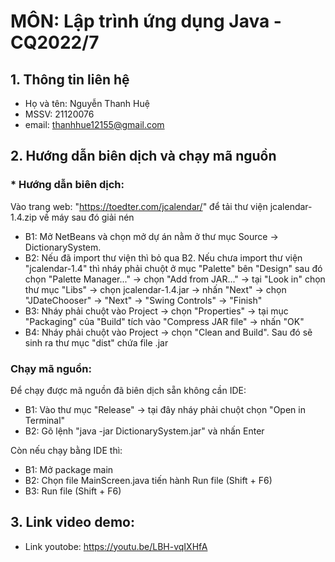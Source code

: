# MÔN: Lập trình ứng dụng Java - CQ2022/7

## 1. Thông tin liên hệ 
- Họ và tên: Nguyễn Thanh Huệ
- MSSV: 21120076
- email: thanhhue12155@gmail.com

## 2. Hướng dẫn biên dịch và chạy mã nguồn
### * Hướng dẫn biên dịch: 
Vào trang web: "https://toedter.com/jcalendar/" để tải thư viện jcalendar-1.4.zip về máy sau đó giải nén
- B1: Mở NetBeans và chọn mở dự án nằm ở thư mục Source -> DictionarySystem.
- B2: Nếu đã import thư viện thì bỏ qua B2. Nếu chưa import thư viện "jcalendar-1.4" thì nháy phải chuột ở mục "Palette" bên "Design" sau đó chọn "Palette Manager..." -> chọn "Add from JAR..." ->      tại "Look in" chọn thư mục "Libs" -> chọn jcalendar-1.4.jar -> nhấn "Next" -> chọn "JDateChooser" -> "Next" -> "Swing Controls" -> "Finish"
- B3: Nháy phải chuột vào Project -> chọn "Properties" -> tại mục "Packaging" của "Build" tích vào "Compress JAR file" -> nhấn "OK"
- B4: Nháy phải chuột vào Project -> chọn "Clean and Build". Sau đó sẽ sinh ra thư mục "dist" chứa file .jar

### Chạy mã nguồn: 
Để chạy được mã nguồn đã biên dịch sẵn không cần IDE:
  + B1: Vào thư mục "Release" -> tại đây nháy phải chuột chọn "Open in Terminal" 
  + B2: Gõ lệnh "java -jar DictionarySystem.jar" và nhấn Enter
    
Còn nếu chạy bằng IDE thì:
  + B1: Mở package main
  + B2: Chọn file MainScreen.java  tiến hành Run file (Shift + F6)
  + B3: Run file (Shift + F6)

## 3. Link video demo: 
- Link youtobe: https://youtu.be/LBH-vqIXHfA
